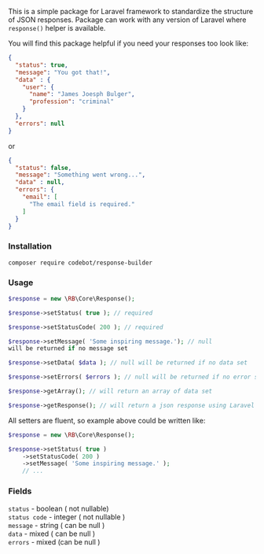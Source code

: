 This is a simple package for Laravel framework to standardize the structure of JSON responses.
Package can work with any version of Laravel where `response()` helper is available.  

You will find this package helpful if you need your responses too look like:

```json
{
  "status": true,
  "message": "You got that!",
  "data" : {
    "user": {
      "name": "James Joesph Bulger",
      "profession": "criminal"
    }
  },
  "errors": null
}
```

or

```json
{
  "status": false,
  "message": "Something went wrong...",
  "data" : null,
  "errors": {
    "email": [
      "The email field is required."
    ]
  }
}
```

### Installation  
`composer require codebot/response-builder`

### Usage  
```php
$response = new \RB\Core\Response();

$response->setStatus( true ); // required

$response->setStatusCode( 200 ); // required

$response->setMessage( 'Some inspiring message.'); // null 
will be returned if no message set

$response->setData( $data ); // null will be returned if no data set

$response->setErrors( $errors ); // null will be returned if no error set

$response->getArray(); // will return an array of data set

$response->getResponse(); // will return a json response using Laravel's response() helper 
```

All setters are fluent, so example above could be written like:
```php
$response = new \RB\Core\Response();

$response->setStatus( true )
    ->setStatusCode( 200 )
    ->setMessage( 'Some inspiring message.' ); 
    // ...
```

### Fields

`status` - boolean ( not nullable)  
`status code` - integer ( not nullable )  
`message` - string ( can be null )  
`data` - mixed ( can be null )  
`errors` - mixed (can be null )  

